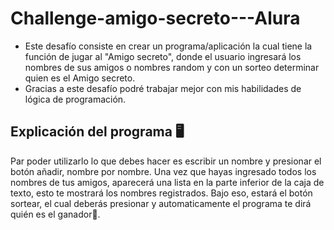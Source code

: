 # Challenge-amigo-secreto---Alura

+ Este desafío consiste en crear un programa/aplicación la cual tiene la función de jugar al "Amigo secreto", donde el usuario ingresará los nombres de sus amigos o nombres random y con un sorteo determinar quien es el Amigo secreto.
+ Gracias a este desafío podré trabajar mejor con mis habilidades de lógica de programación.

## Explicación del programa 🖥️ 
Par poder utilizarlo lo que debes hacer es escribir un nombre y presionar el botón añadir, nombre por nombre. Una vez que hayas ingresado todos los nombres de tus amigos, aparecerá una lista en la parte inferior de la caja de texto, esto te mostrará los nombres registrados. Bajo eso, estará el botón sortear, el cual deberás presionar y automaticamente el programa te dirá quién es el ganador🥇.
